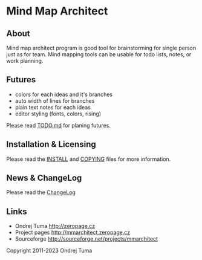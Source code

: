 # Mind Map Architect

## About

Mind map architect program is good tool for brainstorming for single person
just as for team. Mind mapping tools can be usable for todo lists, notes,
or work planning.

## Futures

* colors for each ideas and it's branches
* auto width of lines for branches
* plain text notes for each ideas
* editor styling (fonts, colors, rising)

Please read [TODO.md](TODO.md) for planing futures.

## Installation & Licensing

Please read the [INSTALL](INSTALL) and [COPYING](COPYING) files for more information.

## News & ChangeLog

Please read the [ChangeLog](ChangeLog)

## Links

* Ondrej Tuma http://zeropage.cz
* Project pages http://mmarchitect.zeropage.cz
* Sourceforge http://sourceforge.net/projects/mmarchitect

Copyright 2011-2023 Ondrej Tuma